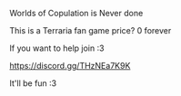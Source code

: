 Worlds of Copulation is Never done

This is a Terraria fan game
price? 0 forever

If you want to help join :3 

https://discord.gg/THzNEa7K9K

It'll be fun :3 
